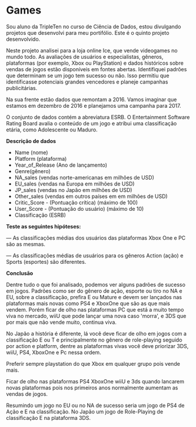 # Games
Sou aluno da TripleTen no curso de Ciência de Dados, estou divulgando projetos que desenvolvi para meu portifólio. Este é o quinto projeto desenvolvido.

Neste projeto analisei para a loja online Ice, que vende videogames no mundo todo. As avaliações de usuários e especialistas, gêneros, plataformas (por exemplo, Xbox ou PlayStation) e dados históricos sobre vendas de jogos estão disponíveis em fontes abertas. Identifiquei padrões que determinam se um jogo tem sucesso ou não. Isso permitiu que identificasse potenciais grandes vencedores e planeje campanhas publicitárias.

Na sua frente estão dados que remontam a 2016. Vamos imaginar que estamos em dezembro de 2016 e planejamos uma campanha para 2017.

O conjunto de dados contém a abreviatura ESRB. O Entertainment Software Rating Board avalia o conteúdo de um jogo e atribui uma classificação etária, como Adolescente ou Maduro.

**Descrição de dados**

* Name (nome)
* Platform (plataforma)
* Year_of_Release (Ano de lançamento)
* Genre(gênero)
* NA_sales (vendas norte-americanas em milhões de USD)
* EU_sales (vendas na Europa em milhões de USD)
* JP_sales (vendas no Japão em milhões de USD)
* Other_sales (vendas em outros países em em milhões de USD)
* Critic_Score - (Pontuação crítica) (máximo de 100)
* User_Score - (Pontuação do usuário) (máximo de 10)
* Classificação (ESRB)

**Teste as seguintes hipóteses:**

— As classificações médias dos usuários das plataformas Xbox One e PC são as mesmas.

— As classificações médias de usuários para os gêneros Action (ação) e Sports (esportes) são diferentes.

**Conclusão**

Dentre tudo o que foi analisado, podemos ver alguns padrões de sucesso em jogos. Padrões como ser do gênero de ação, esporte ou tiro no NA e EU, sobre a classificação, prefira E ou Mature e devem ser lançados nas plataformas mais novas como PS4 e XboxOne que são as que mais vendem. Porém ficar de olho nas plataformas PC que está a muito tempo viva no mercado, wiiU que pode lançar uma nova caso 'morra', e 3DS que por mais que não vende muito, continua viva.

No Japão a história é diferente, lá você deve ficar de olho em jogos com a classificação E ou T e principalmente no gênero de role-playing seguido por action e platform, dentre as plataformas vivas você deve priorizar 3DS, wiiU, PS4, XboxOne e Pc nessa ordem.

Preferir sempre playstation do que Xbox em qualquer grupo pois vende mais.

Ficar de olho nas plataformas PS4 XboxOne wiiU e 3ds quando lancarem novas plataformas pois nos primeiros anos normalmente aumentam as vendas de jogos.

Resumindo um jogo no EU ou no NA de sucesso seria um jogo de PS4 de Ação e E na classificação. No Japão um jogo de Role-Playing de classificação E na plataforma 3DS.
